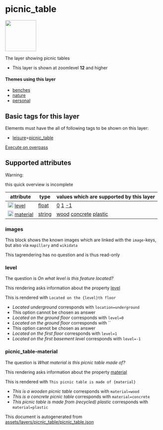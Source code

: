 [//]: # (WARNING: this file is automatically generated. Please find the sources at the bottom and edit those sources)

 picnic_table 
==============



<img src='https://mapcomplete.osm.be/circle:#e6cf39;./assets/layers/picnic_table/picnic_table.svg' height="100px"> 

The layer showing picnic tables






  - This layer is shown at zoomlevel **12** and higher




#### Themes using this layer 





  - [benches](https://mapcomplete.osm.be/benches)
  - [nature](https://mapcomplete.osm.be/nature)
  - [personal](https://mapcomplete.osm.be/personal)




 Basic tags for this layer 
---------------------------



Elements must have the all of following tags to be shown on this layer:



  - <a href='https://wiki.openstreetmap.org/wiki/Key:leisure' target='_blank'>leisure</a>=<a href='https://wiki.openstreetmap.org/wiki/Tag:leisure%3Dpicnic_table' target='_blank'>picnic_table</a>


[Execute on overpass](http://overpass-turbo.eu/?Q=%5Bout%3Ajson%5D%5Btimeout%3A90%5D%3B(%20%20%20%20nwr%5B%22leisure%22%3D%22picnic_table%22%5D(%7B%7Bbbox%7D%7D)%3B%0A)%3Bout%20body%3B%3E%3Bout%20skel%20qt%3B)



 Supported attributes 
----------------------



Warning: 

this quick overview is incomplete



attribute | type | values which are supported by this layer
----------- | ------ | ------------------------------------------
[<img src='https://mapcomplete.osm.be/assets/svg/statistics.svg' height='18px'>](https://taginfo.openstreetmap.org/keys/level#values) [level](https://wiki.openstreetmap.org/wiki/Key:level) | [float](../SpecialInputElements.md#float) | [0](https://wiki.openstreetmap.org/wiki/Tag:level%3D0) [1](https://wiki.openstreetmap.org/wiki/Tag:level%3D1) [-1](https://wiki.openstreetmap.org/wiki/Tag:level%3D-1)
[<img src='https://mapcomplete.osm.be/assets/svg/statistics.svg' height='18px'>](https://taginfo.openstreetmap.org/keys/material#values) [material](https://wiki.openstreetmap.org/wiki/Key:material) | [string](../SpecialInputElements.md#string) | [wood](https://wiki.openstreetmap.org/wiki/Tag:material%3Dwood) [concrete](https://wiki.openstreetmap.org/wiki/Tag:material%3Dconcrete) [plastic](https://wiki.openstreetmap.org/wiki/Tag:material%3Dplastic)




### images 



This block shows the known images which are linked with the `image`-keys, but also via `mapillary` and `wikidata`

This tagrendering has no question and is thus read-only





### level 



The question is  *On what level is this feature located?*

This rendering asks information about the property  [level](https://wiki.openstreetmap.org/wiki/Key:level) 

This is rendered with  `Located on the {level}th floor`





  - *Located underground*  corresponds with  `location=underground`
  - This option cannot be chosen as answer
  - *Located on the ground floor*  corresponds with  `level=0`
  - *Located on the ground floor*  corresponds with  ``
  - This option cannot be chosen as answer
  - *Located on the first floor*  corresponds with  `level=1`
  - *Located on the first basement level*  corresponds with  `level=-1`




### picnic_table-material 



The question is  *What material is this picnic table made of?*

This rendering asks information about the property  [material](https://wiki.openstreetmap.org/wiki/Key:material) 

This is rendered with  `This picnic table is made of {material}`





  - *This is a wooden picnic table*  corresponds with  `material=wood`
  - *This is a concrete picnic table*  corresponds with  `material=concrete`
  - *This picnic table is made from (recycled) plastic*  corresponds with  `material=plastic`
 

This document is autogenerated from [assets/layers/picnic_table/picnic_table.json](https://github.com/pietervdvn/MapComplete/blob/develop/assets/layers/picnic_table/picnic_table.json)
